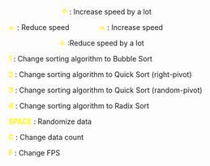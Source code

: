 

&emsp; &emsp; &emsp; &emsp; &emsp; &emsp;<span style="color:yellow">**↑**</span>  : Increase speed by a lot

<span style="color:yellow">**←**</span> : Reduce speed &emsp; &emsp; &emsp;
<span style="color:yellow">**→**</span> : Increase speed

&emsp; &emsp; &emsp; &emsp; &emsp;&emsp;<span style="color:yellow">**↓**</span>  :Reduce speed by a lot

<span style="color:yellow">**1**</span>  : Change sorting algorithm to Bubble Sort

<span style="color:yellow">**2**</span>  : Change sorting algorithm to Quick Sort (right-pivot)

<span style="color:yellow">**3**</span>  : Change sorting algorithm to Quick Sort (random-pivot)

<span style="color:yellow">**4**</span>  : Change sorting algorithm to Radix Sort

<span style="color:yellow">**SPACE**</span> : Randomize data

<span style="color:yellow">**C**</span> : Change data count

<span style="color:yellow">**F**</span> : Change FPS
